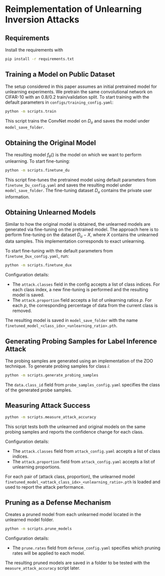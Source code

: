 # Reimplementation of Unlearning Inversion Attacks

## Requirements
Install the requirements with
```bash
pip install -r requirements.txt
```

## Training a Model on Public Dataset

The setup considered in this paper assumes an initial pretrained model for unlearning experiments. We pretrain the same convolutional network on CIFAR-10 with an 0.8/0.2 train/validation split. To start training with the default parameters in `configs/training_config.yaml`:

```bash
python -m scripts.train
```

This script trains the ConvNet model on $D_o$ and saves the model under `model_save_folder`.

## Obtaining the Original Model

The resulting model $f_\theta()$ is the model on which we want to perform unlearning. To start fine-tuning:

```bash
python -m scripts.finetune_du
```

This script fine-tunes the pretrained model using default parameters from `finetune_Du_config.yaml` and saves the resulting model under `model_save_folder`. The fine-tuning dataset $D_u$ contains the private user information.

## Obtaining Unlearned Models

Similar to how the original model is obtained, the unlearned models are generated via fine-tuning on the pretrained model. The approach here is to perform fine-tuning on the dataset $D_u - X$, where $X$ contains the unlearned data samples. This implementation corresponds to exact unlearning.

To start fine-tuning with the default parameters from `finetune_Dux_config.yaml`, run:

```bash
python -m scripts.finetune_dux
```

Configuration details:
- The `attack.classes` field in the config accepts a list of class indices. For each class index, a new fine-tuning is performed and the resulting model is saved.
- The `attack.proportion` field accepts a list of unlearning ratios $p$. For each $p$, the corresponding percentage of data from the current class is removed.

The resulting model is saved in `model_save_folder` with the name `finetuned_model_<class_idx>_<unlearning_ratio>.pth`.

## Generating Probing Samples for Label Inference Attack

The probing samples are generated using an implementation of the ZOO technique. To generate probing samples for class $i$:

```bash
python -m scripts.generate_probing_samples
```

The `data.class_id` field from `probe_samples_config.yaml` specifies the class of the generated probe samples.

## Measuring Attack Success

```bash
python -m scripts.measure_attack_accuracy
```

This script tests both the unlearned and original models on the same probing samples and reports the confidence change for each class.

Configuration details:
- The `attack.classes` field from `attack_config.yaml` accepts a list of class indices.
- The `attack.proportion` field from `attack_config.yaml` accepts a list of unlearning proportions.

For each pair of (attack class, proportion), the unlearned model `finetuned_model_<attack_class_idx>_<unlearning_ratio>.pth` is loaded and used to report the attack performance.

## Pruning as a Defense Mechanism

Creates a pruned model from each unlearned model located in the unlearned model folder.

```bash
python -m scripts.prune_models
```

Configuration details:
- The `prune.rates` field from `defense_config.yaml` specifies which pruning rates will be applied to each model.

The resulting pruned models are saved in a folder to be tested with the `measure_attack_accuracy` script later.